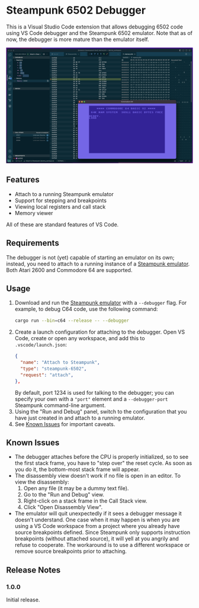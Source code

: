 # Steampunk 6502 Debugger

This is a Visual Studio Code extension that allows debugging 6502 code using VS Code debugger and the Steampunk 6502 emulator. Note that as of now, the debugger is more mature than the emulator itself.

![Screenshot](images/screenshot.png)

## Features

* Attach to a running Steampunk emulator
* Support for stepping and breakpoints
* Viewing local registers and call stack
* Memory viewer

All of these are standard features of VS Code.

## Requirements

The debugger is not (yet) capable of starting an emulator on its own; instead, you need to attach to a running instance of a [Steampunk emulator](https://github.com/bl-nero/steampunk). Both Atari 2600 and Commodore 64 are supported.

## Usage

1. Download and run the [Steampunk emulator](https://github.com/bl-nero/steampunk) with a `--debugger` flag. For example, to debug C64 code, use the following command:
    ```sh
    cargo run --bin=c64 --release -- --debugger
    ```
2. Create a launch configuration for attaching to the debugger. Open VS Code, create or open any workspace, and add this to `.vscode/launch.json`:
    ```json
    {
      "name": "Attach to Steampunk",
      "type": "steampunk-6502",
      "request": "attach",
    },
    ```
    By default, port 1234 is used for talking to the debugger; you can specify your own with a `"port"` element and a `--debugger-port` Steampunk command-line argument.
3. Using the "Run and Debug" panel, switch to the configuration that you have just created in and attach to a running emulator.
4. See [Known Issues](#known-issues) for important caveats.

## Known Issues

* The debugger attaches before the CPU is properly initialized, so to see the first stack frame, you have to "step over" the reset cycle. As soon as you do it, the bottom-most stack frame will appear.
* The disassembly view doesn't work if no file is open in an editor. To view the disassembly:
  1. Open any file (it may be a dummy text file).
  2. Go to the "Run and Debug" view.
  3. Right-click on a stack frame in the Call Stack view.
  4. Click "Open Disassembly View".
* The emulator will quit unexpectedly if it sees a debugger message it doesn't understand. One case when it may happen is when you are using a VS Code workspace from a project where you already have source breakpoints defined. Since Steampunk only supports instruction breakpoints (without attached source), it will yell at you angrily and refuse to cooperate. The workaround is to use a different workspace or remove source breakpoints prior to attaching.

## Release Notes

### 1.0.0

Initial release.
